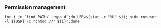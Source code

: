 ### Permission management


```
for i in `find PATH/ -type d`;do USR=$(stat -c "%U" $i); sudo runuser -l ${USR} -c "chmod 777 ${i}";done
```
